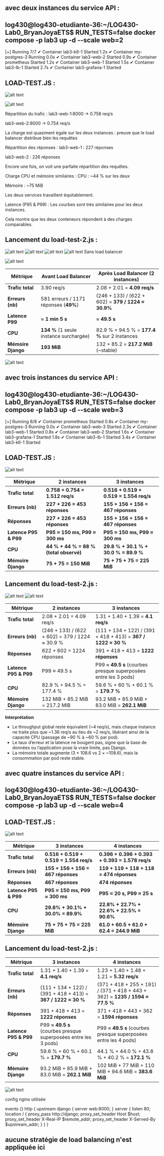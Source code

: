 ## avec deux instances du service API : 
## log430@log430-etudiante-36:~/LOG430-Lab0_BryanJoyaETS$ RUN_TESTS=false docker compose -p lab3 up -d --scale web=2
[+] Running 7/7
 ✔ Container lab3-k6-1       Started                                                                                                                                                                                                                   1.2s 
 ✔ Container my-postgres-3   Running                                                                                                                                                                                                                   0.0s 
 ✔ Container lab3-web-2      Started                                                                                                                                                                                                                   0.9s 
 ✔ Container prometheus      Started                                                                                                                                                                                                                   1.2s 
 ✔ Container lab3-web-1      Started                                                                                                                                                                                                                   1.5s 
 ✔ Container lab3-lb-1       Started                                                                                                                                                                                                                   2.7s 
 ✔ Container lab3-grafana-1  Started           

## LOAD-TEST.JS : 


![alt text](<captures/Capture d’écran 2025-06-29 160825.png>)


![alt text](<captures/Capture d’écran 2025-06-29 161439.png>)


Répartition du trafic :
lab3-web-1:8000 → 0.758 req/s

lab3-web-2:8000 → 0.754 req/s

 La charge est quasiment égale sur les deux instances : preuve que le load balancer distribue bien les requêtes 

Répartition des réponses :
lab3-web-1 : 227 réponses

lab3-web-2 : 226 réponses

Encore une fois, on voit une parfaite répartition des requêtes.

Charge CPU et mémoire similaires :
CPU : ~44 % sur les deux

Mémoire : ~75 MiB

Les deux services travaillent équitablement.

Latence (P95 & P99) :
Les courbes sont très similaires pour les deux instances.

Cela montre que les deux conteneurs répondent à des charges comparables.


## Lancement du load-test-2.js : 


![alt text](<captures/Capture d’écran 2025-06-29 162458.png>)
![alt text](<captures/Capture d’écran 2025-06-29 164928.png>)
![alt text](<captures/Capture d’écran 2025-06-29 165307.png>)
![alt text](<captures/Capture d’écran 2025-06-29 165554.png>)
Sans load balancer

![alt text](<captures/Capture d’écran 2025-06-28 183113.png>)


| **Métrique**          | **Avant Load Balancer**                         | **Après Load Balancer (2 instances)**                     |
|-----------------------|--------------------------------------------------|-----------------------------------------------------------|
| **Trafic total**      | 3.90 req/s                                       | 2.08 + 2.01 = **4.09 req/s**                              |
| **Erreurs (nb)**      | 581 erreurs / 1171 réponses (**49%**)            | (246 + 133) / (622 + 602) = **379 / 1224 ≈ 30.9%**         |
| **Latence P99**       | ≈ **1 min 5 s**                                   | ≈ **49.5 s**                                              |
| **CPU**               | **134 %** (1 seule instance surchargée)          | 82.9 % + 94.5 % = **177.4 %** sur 2 instances              |
| **Mémoire Django**    | **193 MiB**                                       | 132 + 85.2 = **217.2 MiB** (~stable)                      |


![alt text](<captures/Capture d’écran 2025-06-29 171050.png>)



## avec trois instances du service API : 
## log430@log430-etudiante-36:~/LOG430-Lab0_BryanJoyaETS$ RUN_TESTS=false docker compose -p lab3 up -d --scale web=3
[+] Running 8/8
 ✔ Container prometheus      Started                                                                                                                                                                                                                                               0.8s 
 ✔ Container my-postgres-3   Running                                                                                                                                                                                                                                               0.0s 
 ✔ Container lab3-web-3      Started                                                                                                                                                                                                                                               2.3s 
 ✔ Container lab3-web-1      Started                                                                                                                                                                                                                                               0.8s 
 ✔ Container lab3-web-2      Started                                                                                                                                                                                                                                               1.6s 
 ✔ Container lab3-grafana-1  Started                                                                                                                                                                                                                                               1.8s 
 ✔ Container lab3-lb-1       Started                                                                                                                                                                                                                                               3.4s 
 ✔ Container lab3-k6-1       Started    


## LOAD-TEST.JS : 

![alt text](<captures/Capture d’écran 2025-06-29 175823.png>)



| **Métrique**          | **2 instances**                        | **3 instances**                         |
| --------------------- | -------------------------------------- | --------------------------------------- |
| **Trafic total**      | **0.758 + 0.754 = 1.512 req/s**        | **0.516 + 0.519 + 0.519 = 1.554 req/s** |
| **Erreurs (nb)**      | **227 + 226 = 453 réponses**           | **155 + 156 + 156 = 467 réponses**      |
| **Réponses**          | **227 + 226 = 453 réponses**           | **155 + 156 + 156 = 467 réponses**      |
| **Latence P95 & P99** | **P95 ≈ 150 ms, P99 ≈ 300 ms**         | **P95 ≈ 150 ms, P99 ≈ 300 ms**          |
| **CPU**               | **44 % + 44 % = 88 % (total observé)** | **29.8 % + 30.1 % + 30.0 % = 89.9 %**   |
| **Mémoire Django**    | **75 + 75 = 150 MiB**                  | **75 + 75 + 75 = 225 MiB**              |





## Lancement du load-test-2.js : 


![alt text](<captures/Capture d’écran 2025-06-29 180911.png>)
![alt text](<captures/Capture d’écran 2025-06-29 181615.png>)


| **Métrique**          | **2 instances**                                         | **3 instances**                                                      |
|-----------------------|---------------------------------------------------------|----------------------------------------------------------------------|
| **Trafic total**      | 2.08 + 2.01 = 4.09 req/s                                | 1.31 + 1.40 + 1.39 = **4.1 req/s**                                   |
| **Erreurs (nb)**      | (246 + 133) / (622 + 602) = 379 / 1224 ≈ 30.9 %         | (111 + 134 + 122) / (391 + 418 + 413) = **367 / 1222 ≈ 30 %**        |
| **Réponses**          | 622 + 602 = 1224 réponses                               | 391 + 418 + 413 = **1222 réponses**                                  |
| **Latence P95 & P99** | P99 ≈ 49.5 s                                            | P99 ≈ **49.5 s** (courbes presque superposées entre les 3 pods)      |
| **CPU**               | 82.9 % + 94.5 % = 177.4 %                               | 59.6 % + 60 % + 60.1 % = **179.7 %**                                |
| **Mémoire Django**    | 132 MiB + 85.2 MiB = 217.2 MiB                          | 93.2 MiB + 85.9 MiB + 83.0 MiB = **262.1 MiB**                    |

  
**Interprétation**  
- Le throughput global reste équivalent (~4 req/s), mais chaque instance ne traite plus que ~1.36 req/s au lieu de ~2 req/s, libérant ainsi de la capacité CPU (passage de ~90 % à ~60 % par pod).  
- Le taux d’erreur et la latence ne bougent pas, signe que la base de données ou l’application pose la vraie limite, pas Django.  
- La mémoire totale augmente (3 × 108.6 vs 2 × ~108.6), mais la consommation par pod reste stable.


## avec quatre instances du service API : 
## log430@log430-etudiante-36:~/LOG430-Lab0_BryanJoyaETS$ RUN_TESTS=false docker compose -p lab3 up -d --scale web=4


## LOAD-TEST.JS : 


![alt text](<captures/Capture d’écran 2025-06-29 190624.png>)

| **Métrique**          | **3 instances**                                  | **4 instances**                                                    |
|-----------------------|--------------------------------------------------|--------------------------------------------------------------------|
| **Trafic total**      | **0.516 + 0.519 + 0.519 = 1.554 req/s**          | **0.396 + 0.396 + 0.393 + 0.393 = 1.578 req/s**                    |
| **Erreurs (nb)**      | **155 + 156 + 156 = 467 réponses**               | **119 + 119 + 118 + 118 = 474 réponses**                           |
| **Réponses**          | **467 réponses**                                 | **474 réponses**                                                   |
| **Latence P95 & P99** | **P95 ≈ 150 ms, P99 ≈ 300 ms**                   | **P95 ≈ 20 s, P99 ≈ 25 s**                                         |
| **CPU**               | **29.8% + 30.1% + 30.0% = 89.9%**                | **22.8% + 22.7% + 22.6% + 22.5% = 90.6%**                          |
| **Mémoire Django**    | **75 + 75 + 75 = 225 MiB**                       | **61.0 + 60.5 + 61.0 + 62.4 = 244.9 MiB**                          |




## Lancement du load-test-2.js : 

| **Métrique**          | **3 instances**                                                      | **4 instances**                                                       |
|-----------------------|----------------------------------------------------------------------|------------------------------------------------------------------------|
| **Trafic total**      | 1.31 + 1.40 + 1.39 = **4.1 req/s**                                   | 1.23 + 1.40 + 1.48 + 1.21 = **5.32 req/s**                              |
| **Erreurs (nb)**      | (111 + 134 + 122) / (391 + 418 + 413) = **367 / 1222 ≈ 30 %**         | (371 + 418 + 255 + 191) / (371 + 418 + 443 + 362) = **1235 / 1594 ≈ 77.5 %** |
| **Réponses**          | 391 + 418 + 413 = **1222 réponses**                                  | 371 + 418 + 443 + 362 = **1594 réponses**                              |
| **Latence P95 & P99** | P99 ≈ **49.5 s** (courbes presque superposées entre les 3 pods)      | P99 ≈ **49.5 s** (courbes presque superposées entre les 4 pods)        |
| **CPU**               | 59.6 % + 60 % + 60.1 % = **179.7 %**                                 | 44.1 % + 44.0 % + 43.8 % + 40.2 % = **172.1 %**                        |
| **Mémoire Django**    | 93.2 MiB + 85.9 MiB + 83.0 MiB = **262.1 MiB**                        | 102 MiB + 77 MiB + 110 MiB + 94.6 MiB = **383.6 MiB**                  |


![alt text](<captures/Capture d’écran 2025-06-29 194544.png>)




config nginx utilisée 


events {}
http {
  upstream django {
    server web:8000;
  }
  server {
    listen 80;
    location / {
      proxy_pass http://django;
      proxy_set_header Host $host;
      proxy_set_header X-Real-IP $remote_addr;
      proxy_set_header X-Served-By $upstream_addr;
    }
  }
}

## aucune stratégie de load balancing n'est appliquée ici